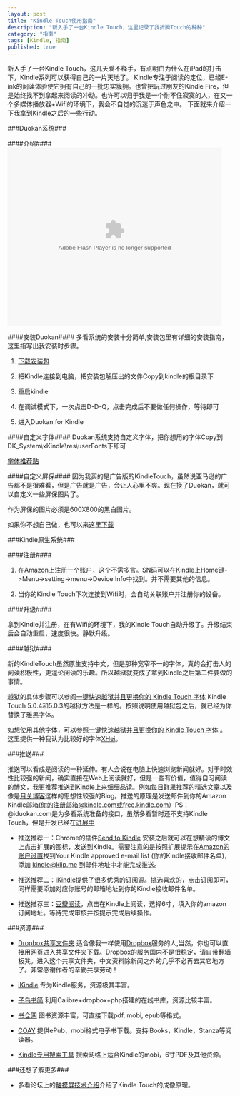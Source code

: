 ```yaml
---
layout: post
title: "Kindle Touch使用指南"
description: "新入手了一台Kindle Touch，这里记录了我折腾Touch的种种"
category: "指南"
tags: [Kindle, 指南]
published: true
---
```

新入手了一台Kindle Touch，这几天爱不释手，有点明白为什么在iPad的打击下，Kindle系列可以获得自己的一片天地了。
Kindle专注于阅读的定位，已经E-ink的阅读体验使它拥有自己的一批忠实簇拥。也曾把玩过朋友的Kindle Fire，但是始终找不到拿起来阅读的冲动。也许可以归于我是一个耐不住寂寞的人，在又一个多媒体播放器+Wifi的环境下，我会不自觉的沉迷于声色之中。
下面就来介绍一下我拿到Kindle之后的一些行动。

<!--more-->

###Duokan系统###

####介绍####
<embed src="http://www.tudou.com/v/fnVqI0Xuems/&resourceId=0_05_02_99/v.swf" type="application/x-shockwave-flash" allowscriptaccess="always" allowfullscreen="true" wmode="opaque" width="480" height="400"></embed>

####安装Duokan####
多看系统的安装十分简单,安装包里有详细的安装指南，这里指写出我安装时步骤。

1. [下载安装包](http://bbs.duokan.com/forum/thread-63811-1-1.html)

2. 把Kindle连接到电脑，把安装包解压出的文件Copy到kindle的根目录下

3. 重启kindle

4. 在调试模式下，一次点击D-D-Q，点击完成后不要做任何操作，等待即可

5. 进入Duokan for Kindle

####自定义字体####
Duokan系统支持自定义字体，把你想用的字体Copy到DK_System\xKindle\res\userFonts下即可

[字体推荐贴](http://bbs.duokan.com/forum/viewthread.php?tid=60356&highlight=%E5%AD%97%E4%BD%93)

####自定义屏保####
因为我买的是广告版的KindleTouch，虽然说亚马逊的广告都不是很难看，但是广告就是广告，会让人心里不爽。现在换了Duokan，就可以自定义一些屏保图片了。

作为屏保的图片必须是600X800的黑白图片。

如果你不想自己做，也可以来这里[下载](http://bbs.duokan.com/forum/viewthread.php?tid=62981&highlight=%E5%B1%8F%E4%BF%9D)

###Kindle原生系统###

####注册####

1. 在Amazon上注册一个账户，这个不需多言。SN码可以在Kindle上Home键->Menu->setting->menu->Device Info中找到。并不需要其他的信息。

2. 当你的Kindle Touch下次连接到Wifi时，会自动关联账户并注册你的设备。

####升级####

拿到Kindle并注册，在有Wifi的环境下，我的Kindle Touch自动升级了。升级结束后会自动重启，速度很快。静默升级。

####越狱####

新的KindleTouch虽然原生支持中文，但是那种宽窄不一的字体，真的会打击人的阅读积极性，更遑论阅读的乐趣。所以越狱就变成了拿到Kindle之后第二件要做的事情。

越狱的具体步骤可以参阅[一键快速越狱并且更换你的 Kindle Touch 字体](http://leeiio.me/one-step-change-your-kindle-touch-fonts/) Kindle Touch 5.0.4和5.0.3的越狱方法是一样的。按照说明使用越狱包之后，就已经为你替换了雅黑字体。

如想使用其他字体，可以参照[一键快速越狱并且更换你的 Kindle Touch 字体](http://leeiio.me/one-step-change-your-kindle-touch-fonts/) 。这里提供一种我认为比较好的字体[XHei](http://bbs.mydoo.cn/thread-25329-1-1.html)。

###推送###

推送可以看成是阅读的一种延伸。有人会说在电脑上快速浏览新闻就好。对于时效性比较强的新闻，确实直接在Web上阅读就好，但是一些有价值，值得自习阅读的博文，我更推荐推送到Kindle上来细细品读。例如[每日鲜果推荐](http://xianguo.com/service/dailyshare)的精选文章以及像是[月关博客](http://www.williamlong.info/)这样的思想性较强的Blog。推送的原理是发送邮件到你的Amazon Kindle邮箱(你的注册邮箱@kindle.com或free.kindle.com）PS：@iduokan.com是为多看系统准备的接口，虽然多看暂时还不支持Kindle Touch，但是开发已经在[进展中](http://bbs.duokan.com/forum/viewthread.php?tid=57650&extra=page%3D1%26amp%3Bfilter%3Dtype%26amp%3Btypeid%3D54)

- 推送推荐一：Chrome的插件[Send to Kindle](https://chrome.google.com/webstore/detail/ipkfnchcgalnafehpglfbommidgmalan) 安装之后就可以在想精读的博文上点击扩展的图标，发送到Kindle。需要注意的是按照扩展提示在[Amazon的账户设置](https://chrome.google.com/webstore/detail/ipkfnchcgalnafehpglfbommidgmalan)找到Your Kindle approved e-mail list (你的Kindle接收邮件名单)，添加 kindle@klip.me 到邮件地址中才能完成推送。

- 推送推荐二：[iKindle](http://ikindle.mobi/)提供了很多优秀的订阅源。挑选喜欢的，点击订阅即可，同样需要添加对应你账号的邮箱地址到你的Kindle接收邮件名单。

- 推送推荐三：[豆瓣阅读](http://read.douban.com/store/)，点击在Kindle上阅读，选择6寸，填入你的amazon订阅地址。等待完成审核并按提示完成后续操作。

###资源###

- [Dropbox共享文件夹](https://www.dropbox.com/s/b44t0swhzsdlaof)
  适合像我一样使用[Dropbox](http://www.dropbox.com)服务的人,当然，你也可以直接用网页进入共享文件夹下载。Dropbox的服务国内不是很稳定，请自带翻墙板凳。进入这个共享文件夹，中文资料除新闻之外的几乎不必再去其它地方了。非常感谢作者的辛勤共享劳动！

- [iKindle](http://ikindle.mobi/book/)
  专为Kindle服务，资源极其丰富。

- [子乌书简](http://book.zi5.me/)
  利用Calibre+dropbox+php搭建的在线书库，资源比较丰富。

- [书仓网](http://shucang.com/)
  图书资源丰富，可直接下载pdf, mobi, epub等格式。

- [COAY](http://www.coay.com/index.php)
  提供ePub、mobi格式电子书下载。支持iBooks，Kindle，Stanza等阅读器。

- [Kindle专用搜索工具](http://kindle.youliao.org/)
  搜索网络上适合Kindle的mobi，6寸PDF及其他资源。

###还想了解更多###

- 多看论坛上的[触摸屏技术介绍](http://bbs.duokan.com/forum/thread-49182-1-1.html)介绍了Kindle Touch的成像原理。



